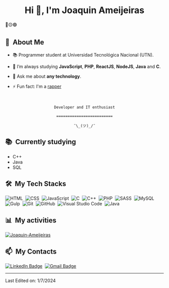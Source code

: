 <h1 align="center">Hi 👋, I'm Joaquin Ameijeiras</h1>

<div>
🔴🟡🟢

<br>

</div>


<div>

  ## 🧭 &nbsp;About Me

  - 📚 Programmer student at Universidad Tecnológica Nacional (UTN).
  <!-- - 🔭 I'm currently working on <a href="#">MyJob</a> -->

  - 🌱  I’m always studying **JavaScript**, **PHP**, **ReactJS**, **NodeJS**, **Java** and **C**.

  - 💬 Ask me about **any technology**.

  - ⚡ Fun fact: I'm a <a href="https://en.wikipedia.org/wiki/Rapping">rapper</a>

  <br>
  

</div>


<div align="center">

  `Developer and IT enthusiast`
  <br>

  `=========================`
  <br>

  `¯\_(ツ)_/¯`
</div>


<div>

  ## 📚 &nbsp;Currently studying

  - C++
  - Java
  - SQL

</div>


<div>

  ## 🛠️ &nbsp;My Tech Stacks

  ![HTML](https://img.shields.io/badge/-HTML-0D1117?style=flat&logo=HTML5)&nbsp;
  ![CSS](https://img.shields.io/badge/-CSS-0D1117?style=flat&logo=CSS3&logoColor=1572B6)&nbsp;
  ![JavaScript](https://img.shields.io/badge/-JavaScript-0D1117?style=flat&logo=javascript)&nbsp;
  ![C](https://img.shields.io/badge/Programming_language-0D1117?logo=C)&nbsp;
  ![C++](https://img.shields.io/badge/C%2B%2B-0D1117?logo=C%2B%2B)&nbsp;
  ![PHP](https://img.shields.io/badge/PHP-0D1117?logo=PHP)&nbsp;
  ![SASS](https://img.shields.io/badge/SASS-0D1117?logo=SASS)&nbsp;
  ![MySQL](https://img.shields.io/badge/MySQL-0D1117?logo=MySQL)&nbsp;
  ![Gulp](https://img.shields.io/badge/Gulp-0D1117?logo=GULP)&nbsp;
  ![Git](https://img.shields.io/badge/-Git-0D1117?style=flat&logo=git)&nbsp;
  ![GitHub](https://img.shields.io/badge/-GitHub-0D1117?style=flat&logo=github)&nbsp;
  ![Visual Studio Code](https://img.shields.io/badge/-VS%20Code-0D1117?style=flat&logo=visual-studio-code&logoColor=007ACC)&nbsp;
  ![Java](https://img.shields.io/badge/Java-orange?style=flat)&nbsp;

</div>


<div>

  ## 📊 &nbsp;My activities
  <a href="https://github.com/Joaquin-Ameijeiras">
    <img align="center" alt="Joaquin-Ameijeiras" src="https://github-readme-stats.vercel.app/api/top-langs/?username=Joaquin-Ameijeiras&theme=midnight-purple&layout=compact&bg_color=0D1117&hide_border=true&count_private=true" />
  </a>
</div>

<div>

  ## 📫 &nbsp;My Contacts

  <!-- [![Portfolio Badge](https://img.shields.io/badge/-Portifolio-blueviolet?style=flat-square&logo=Portfolio&logoColor=white)](https://pepyn0.github.io/)&nbsp; -->
  [![LinkedIn Badge](https://img.shields.io/badge/-Joaquin_Ameijeiras-blue?style=flat-square&logo=Linkedin&logoColor=white&link=https://www.linkedin.com/in/joaquin-ameijeiras-493982250/)](https://www.linkedin.com/in/joaquin-ameijeiras-493982250/)&nbsp;
  [![Gmail Badge](https://img.shields.io/badge/-joacoprogramando@gmail.com-red?style=flat-square&logo=Gmail&logoColor=white)](mailto:joacoprogramando@gmail.com)&nbsp;

</div>

------

Last Edited on: 1/7/2024
